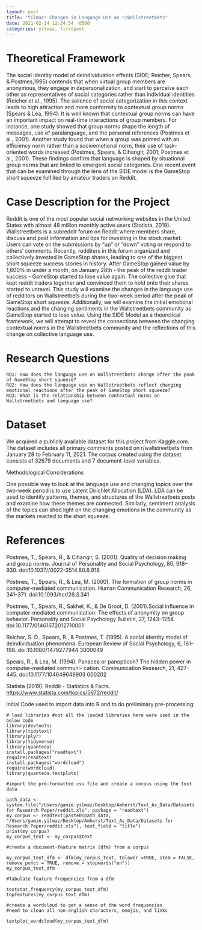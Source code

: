 ```yaml
---
layout: post
title: "Yilmaz: Changes in Language Use on r/Wallstreetbets"
date: 2021-02-14 12:24:54 -0500
categories: yilmaz, firstpost
---
```


# Theoretical Framework 

The social identity model of deindividuation effects (SIDE; Reicher, Spears, & Postmes,1995) contends that when virtual group members are anonymous, they engage in depersonalization, and start to perceive each other as representatives of social categories rather than individual identities (Reicher et al., 1995). The salience of social categorization in this context leads to high attraction and more conformity to contextual group norms (Spears & Lea, 1994). It is well known that contextual group norms can have an important impact on real-time interactions of group members. For instance, one study showed that group norms shape the length of messages, use of paralanguage, and the personal references (Postmes et al., 2001). Another study found that when a group was primed with an efficiency norm rather than a socioemotional norm, their use of task-oriented words increased (Postmes, Spears, & Cihangir, 2001; Postmes et al., 2001). These findings confirm that language is shaped by situational group norms that are linked to emergent social categories. One recent event that can be examined through the lens of the SIDE model is the GameStop short squeeze fulfilled by amateur traders on Reddit.

# Case Description for the Project 

Reddit is one of the most popular social networking websites in the United States with almost 48 million monthly active users (Statista, 2019). Wallstreetbets is a subreddit forum on Reddit where members share, discuss and post information and tips for investing in the stock market. Users can vote on the submissions by “up” or “down” voting or respond to others’ comments. Recently, redditers in this forum organized and collectively invested in GameStop shares, leading to one of the biggest short squeeze success stories in history. After GameStop gained value by 1,600% in under a month, on January 28th - the peak of the reddit trader success - GameStop started to lose value again. The collective glue that kept reddit traders together and convinced them to hold onto their shares started to unravel. This study will examine the changes in the language use of redditors on Wallstreetbets during the two-week period after the peak of GameStop short squeeze. Additionally, we will examine the initial emotional reactions and the changing sentiments in the Wallstreetbets community as GameStop started to lose value. Using the SIDE Model as a theoretical framework, we will attempt to reveal the connections between the changing contextual norms in the Wallstreetbets community and the reflections of this change on collective language use. 

# Research Questions

	RQ1: How does the language use on Wallstreetbets change after the peak of GameStop short squeeze? 
	RQ2: How does the language use on Wallstreetbets reflect changing emotional reactions after the peak of GameStop short squeeze?
	RQ3: What is the relationship between contextual norms on Wallstreetbets and language use? 
	
# Dataset

We acquired a publicly available dataset for this project from Kaggle.com. The dataset includes all primary comments posted on r/wallstreetbets from January 28 to February 11, 2021. The corpus created using the dataset consists of 32679 documents and 7 document-level variables.

Methodological Considerations

One possible way to look at the language use and changing topics over the two-week period is to use Latent Dirichlet Allocation (LDA). LDA can be used to identify patterns, themes, and structures of the Wallstreetbets posts and examine how these themes are connected. Similarly, sentiment analysis of the topics can shed light on the changing emotions in the community as the markets reacted to the short squeeze. 

# References 
Postmes, T., Spears, R., & Cihangir, S. (2001). Quality of decision making and group norms. Journal of Personality and Social Psychology, 80, 918–930. doi:10.1037//0022-3514.80.6.918 

Postmes, T., Spears, R., & Lea, M. (2000). The formation of group norms in computer-mediated communication. Human Communication Research, 26, 341–371. doi:10.1093/hcr/26.3.341 

Postmes, T., Spears, R., Sakhel, K., & De Groot, D. (2001).Social influence in computer-mediated communication: The effects of anonymity on group behavior. Personality and Social Psychology Bulletin, 27, 1243–1254. doi:10.1177/01461672012710001

Reicher, S. D., Spears, R., & Postmes, T. (1995). A social identity model of deindividuation phenomena. European Review of Social Psychology, 6, 161–198. doi:10.1080/1479277944
3000049

Spears, R., & Lea, M. (1994). Panacea or panopticon? The hidden power in computer-mediated communi- cation. Communication Research, 21, 427-445. doi:10.1177/104649649903 000202

Statista (2019). Reddit - Statistics & Facts. https://www.statista.com/topics/5672/reddit/ 

Initial Code used to import data into R and to do preliminary pre-processing:

```{r}
# load libraries #not all the loaded libraries here were used in the below code
library(devtools)
library(tidytext)
library(plyr)
library(tidyverse)
library(quanteda)
install.packages("readtext")
require(readtext)
install.packages("wordcloud")
require(wordcloud)
library(quanteda.textplots)

#import the pre-formatted csv file and create a corpus using the text data

path_data <- system.file("/Users/gamze.yilmaz/Desktop/Amherst/Text_As_Data/Datasets for Research Paper/reddit.xls", package = "readtext")
my_corpus <- readtext(paste0(path_data, "/Users/gamze.yilmaz/Desktop/Amherst/Text_As_Data/Datasets for Research Paper/reddit.xls"), text_field = "title")
print(my_corpus)
my_corpus_text <- my_corpus$text

#create a document-feature matrix (dfm) from a corpus

my_corpus_text_dfm <- dfm(my_corpus_text, tolower =TRUE, stem = FALSE, remove_punct = TRUE, remove = stopwords("en"))
my_corpus_text_dfm

#Tabulate feature frequencies from a dfm

textstat_frequency(my_corpus_text_dfm) 
topfeatures(my_corpus_text_dfm)

#create a wordcloud to get a sense of the word frequencies 
#need to clean all non-english characters, emojis, and links

textplot_wordcloud(my_corpus_text_dfm)
```



